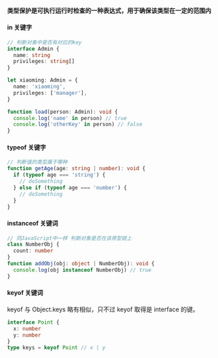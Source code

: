 #### 类型保护是可执行运行时检查的一种表达式，用于确保该类型在一定的范围内

#### in 关键字

```ts
// 判断对象中是否有对应的key
interface Admin {
  name: string
  privileges: string[]
}

let xiaoming: Admin = {
  name: 'xiaoming',
  privileges: ['manager'],
}

function load(person: Admin): void {
  console.log('name' in person) // true
  console.log('otherKey' in person) // false
}
```

#### typeof 关键字

```ts
// 判断值的类型属于哪种
function getAge(age: string | number): void {
  if (typeof age === 'string') {
    // doSomething
  } else if (typeof age === 'number') {
    // doSomething
  }
}
```

#### instanceof 关键词

```ts
// 同JavaScript中一样 判断对象是否在该原型链上
class NumberObj {
  count: number
}
function addObj(obj: object | NumberObj): void {
  console.log(obj instanceof NumberObj) // true
}
```

#### keyof 关键词

keyof 与 Object.keys 略有相似，只不过 keyof 取得是 interface 的键。

```ts
interface Point {
  x: number
  y: number
}
type keys = keyof Point // x | y
```
